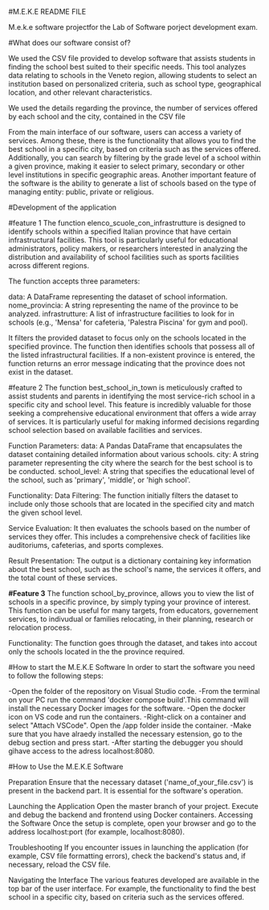 #M.E.K.E README FILE

M.e.k.e software projectfor the Lab of Software porject development exam.

#What does our software consist of?

We used the CSV file provided to develop software that assists students in finding the school best suited to their specific needs. This tool analyzes data relating to schools in the Veneto region, allowing students to select an institution based on personalized criteria, such as school type, geographical location, and other relevant characteristics.

We used the details regarding the province, the number of services offered by each school and the city, contained in the CSV file

From the main interface of our software, users can access a variety of services. Among these, there is the functionality that allows you to find the best school in a specific city, based on criteria such as the services offered. Additionally, you can search by filtering by the grade level of a school within a given province, making it easier to select primary, secondary or other level institutions in specific geographic areas.
Another important feature of the software is the ability to generate a list of schools based on the type of managing entity: public, private or religious. 

#Development of the application

#feature 1 
The function elenco_scuole_con_infrastrutture is designed to identify schools within a specified Italian province that have certain infrastructural facilities. This tool is particularly useful for educational administrators, policy makers, or researchers interested in analyzing the distribution and availability of school facilities such as sports facilities across different regions.

The function accepts three parameters:

data: A DataFrame representing the dataset of school information.
nome_provincia: A string representing the name of the province to be analyzed.
infrastrutture: A list of infrastructure facilities to look for in schools (e.g., 'Mensa' for cafeteria, 'Palestra Piscina' for gym and pool).

It filters the provided dataset to focus only on the schools located in the specified province.
The function then identifies schools that possess all of the listed infrastructural facilities.
If a non-existent province is entered, the function returns an error message indicating that the province does not exist in the dataset.

#feature 2 
The function best_school_in_town is meticulously crafted to assist students and parents in identifying the most service-rich school in a specific city and school level. This feature is incredibly valuable for those seeking a comprehensive educational environment that offers a wide array of services. It is particularly useful for making informed decisions regarding school selection based on available facilities and services.

Function Parameters:
data: A Pandas DataFrame that encapsulates the dataset containing detailed information about various schools.
city: A string parameter representing the city where the search for the best school is to be conducted.
school_level: A string that specifies the educational level of the school, such as 'primary', 'middle', or 'high school'.

Functionality:
Data Filtering: The function initially filters the dataset to include only those schools that are located in the specified city and match the given school level.

Service Evaluation: It then evaluates the schools based on the number of services they offer. This includes a comprehensive check of facilities like auditoriums, cafeterias, and sports complexes.

Result Presentation: The output is a dictionary containing key information about the best school, such as the school's name, the services it offers, and the total count of these services.

**#Feature 3**
The function school_by_province, allows you to view the list of schools in a specific province, by simply typing your province of interest.
This function can be useful for many targets, from educators, governement services, to indivudual or families relocating, in their planning, research or relocation process.

Functionality:
The function goes through the dataset, and takes into accout only the schools located in the the province required.


#How to start the M.E.K.E Software
In order to start the software you need to follow the following steps:

-Open the folder of the repository on Visual Studio code.
-From the terminal on your PC run the command 'docker compose build'.This command will install the necessary Docker images for the software.
-Open the docker icon on VS code and run the containers.
-Right-click on a container and select "Attach VSCode". Open the /app folder inside the container.
-Make sure that you have alraedy installed the necessary estension, go to the debug section and press start.
-After starting the debugger you should gìhave access to the adress localhost:8080.


#How to Use the M.E.K.E Software

Preparation
Ensure that the necessary dataset ('name_of_your_file.csv') is present in the backend part. It is essential for the software's operation.

Launching the Application
Open the master branch of your project.
Execute and debug the backend and frontend using Docker containers.
Accessing the Software
Once the setup is complete, open your browser and go to the address localhost:port (for example, localhost:8080).

Troubleshooting
If you encounter issues in launching the application (for example, CSV file formatting errors), check the backend's status and, if necessary, reload the CSV file.

Navigating the Interface
The various features developed are available in the top bar of the user interface. For example, the functionality to find the best school in a specific city, based on criteria such as the services offered.